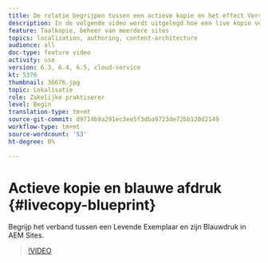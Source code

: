 ```yaml
---
title: De relatie begrijpen tussen een actieve kopie en het effect Vervagen
description: In de volgende video wordt uitgelegd hoe een live kopie verwant is aan de blauwdruk in AEM Sites.
feature: Taalkopie, beheer van meerdere sites
topics: localization, authoring, content-architecture
audience: all
doc-type: feature video
activity: use
version: 6.3, 6.4, 6.5, cloud-service
kt: 5376
thumbnail: 36676.jpg
topic: Lokalisatie
role: Zakelijke praktiserer
level: Begin
translation-type: tm+mt
source-git-commit: d9714b9a291ec3ee5f3dba9723de72bb120d2149
workflow-type: tm+mt
source-wordcount: '53'
ht-degree: 0%

---
```



# Actieve kopie en blauwe afdruk {#livecopy-blueprint}

Begrijp het verband tussen een Levende Exemplaar en zijn Blauwdruk in AEM Sites.

>[!VIDEO](https://video.tv.adobe.com/v/36676?quality=12&learn=on)
